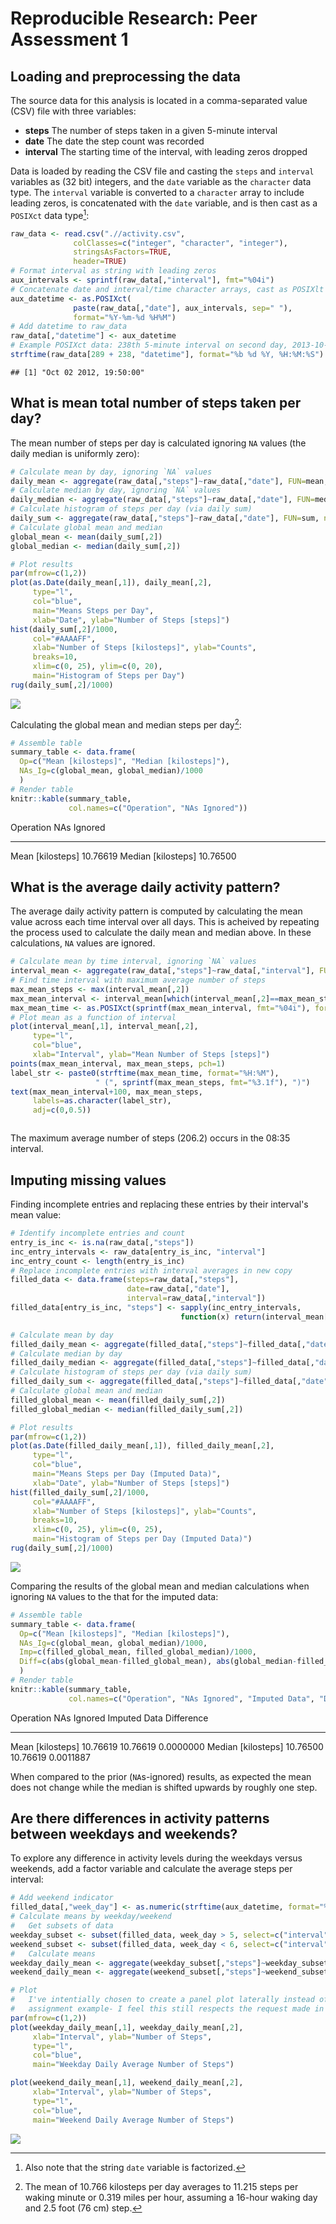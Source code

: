 # Reproducible Research: Peer Assessment 1


## Loading and preprocessing the data
The source data for this analysis is located in a comma-separated value (CSV) file with three variables:

* **steps** The number of steps taken in a given 5-minute interval
* **date** The date the step count was recorded
* **interval** The starting time of the interval, with leading zeros dropped

Data is loaded by reading the CSV file and casting the `steps` and `interval` variables as (32 bit) integers, and the `date` variable as the `character` data type. The `interval` variable is converted to a `character` array to include leading zeros, is concatenated with the `date` variable, and is then cast as a `POSIXct` data type[^1]:

[^1]: Also note that the string `date` variable is factorized.


```r
raw_data <- read.csv(".//activity.csv",
              colClasses=c("integer", "character", "integer"),
              stringsAsFactors=TRUE,
              header=TRUE)
# Format interval as string with leading zeros
aux_intervals <- sprintf(raw_data[,"interval"], fmt="%04i")
# Concatenate date and interval/time character arrays, cast as POSIXlt type
aux_datetime <- as.POSIXct(
              paste(raw_data[,"date"], aux_intervals, sep=" "),
              format="%Y-%m-%d %H%M")
# Add datetime to raw_data
raw_data[,"datetime"] <- aux_datetime
# Example POSIXct data: 238th 5-minute interval on second day, 2013-10-02 @ 19:50 or 7:50 PM
strftime(raw_data[289 + 238, "datetime"], format="%b %d %Y, %H:%M:%S")
```

```
## [1] "Oct 02 2012, 19:50:00"
```


## What is mean total number of steps taken per day?
The mean number of steps per day is calculated ignoring `NA` values (the daily median is uniformly zero):


```r
# Calculate mean by day, ignoring `NA` values
daily_mean <- aggregate(raw_data[,"steps"]~raw_data[,"date"], FUN=mean, na.action=na.omit)
# Calculate median by day, ignoring `NA` values
daily_median <- aggregate(raw_data[,"steps"]~raw_data[,"date"], FUN=median, na.action=na.omit)
# Calculate histogram of steps per day (via daily sum)
daily_sum <- aggregate(raw_data[,"steps"]~raw_data[,"date"], FUN=sum, na.action=na.omit)
# Calculate global mean and median
global_mean <- mean(daily_sum[,2])
global_median <- median(daily_sum[,2])
```

```r
# Plot results
par(mfrow=c(1,2))
plot(as.Date(daily_mean[,1]), daily_mean[,2],
     type="l",
     col="blue",
     main="Means Steps per Day",
     xlab="Date", ylab="Number of Steps [steps]")
hist(daily_sum[,2]/1000,
     col="#AAAAFF",
     xlab="Number of Steps [kilosteps]", ylab="Counts",
     breaks=10,
     xlim=c(0, 25), ylim=c(0, 20),
     main="Histogram of Steps per Day")
rug(daily_sum[,2]/1000)
```

![](PA1_template_files/figure-html/unnamed-chunk-3-1.png) 

Calculating the global mean and median steps per day[^2]:


```r
# Assemble table
summary_table <- data.frame(
  Op=c("Mean [kilosteps]", "Median [kilosteps]"),
  NAs_Ig=c(global_mean, global_median)/1000
  )
# Render table
knitr::kable(summary_table,
             col.names=c("Operation", "NAs Ignored"))
```



Operation             NAs Ignored
-------------------  ------------
Mean [kilosteps]         10.76619
Median [kilosteps]       10.76500

[^2]: The mean of 10.766 kilosteps per day averages to 11.215 steps per waking minute or  0.319 miles per hour, assuming a 16-hour waking day and 2.5 foot (76 cm) step.


## What is the average daily activity pattern?
The average daily activity pattern is computed by calculating the mean value across each time interval over all days. This is acheived by repeating the process used to calculate the daily mean and median above. In these calculations, `NA` values are ignored.


```r
# Calculate mean by time interval, ignoring `NA` values
interval_mean <- aggregate(raw_data[,"steps"]~raw_data[,"interval"], FUN=mean, na.action=na.omit)
# Find time interval with maximum average number of steps
max_mean_steps <- max(interval_mean[,2])
max_mean_interval <- interval_mean[which(interval_mean[,2]==max_mean_steps), 1]
max_mean_time <- as.POSIXct(sprintf(max_mean_interval, fmt="%04i"), format="%H%M")
# Plot mean as a function of interval
plot(interval_mean[,1], interval_mean[,2],
     type="l",
     col="blue",
     xlab="Interval", ylab="Mean Number of Steps [steps]")
points(max_mean_interval, max_mean_steps, pch=1)
label_str <- paste0(strftime(max_mean_time, format="%H:%M"),
                   " (", sprintf(max_mean_steps, fmt="%3.1f"), ")")
text(max_mean_interval+100, max_mean_steps,
     labels=as.character(label_str),
     adj=c(0,0.5))
```

<img src="PA1_template_files/figure-html/unnamed-chunk-5-1.png" title="" alt="" style="display: block; margin: auto;" />

The maximum average number of steps (206.2) occurs in the 08:35 interval.


## Imputing missing values
Finding incomplete entries and replacing these entries by their interval's mean value:


```r
# Identify incomplete entries and count
entry_is_inc <- is.na(raw_data[,"steps"])
inc_entry_intervals <- raw_data[entry_is_inc, "interval"]
inc_entry_count <- length(entry_is_inc)
# Replace incomplete entries with interval averages in new copy
filled_data <- data.frame(steps=raw_data[,"steps"],
                          date=raw_data[,"date"],
                          interval=raw_data[,"interval"])
filled_data[entry_is_inc, "steps"] <- sapply(inc_entry_intervals,
                                      function(x) return(interval_mean[x==interval_mean[,1], 2]))

# Calculate mean by day
filled_daily_mean <- aggregate(filled_data[,"steps"]~filled_data[,"date"], FUN=mean)
# Calculate median by day
filled_daily_median <- aggregate(filled_data[,"steps"]~filled_data[,"date"], FUN=median)
# Calculate histogram of steps per day (via daily sum)
filled_daily_sum <- aggregate(filled_data[,"steps"]~filled_data[,"date"], FUN=sum)
# Calculate global mean and median
filled_global_mean <- mean(filled_daily_sum[,2])
filled_global_median <- median(filled_daily_sum[,2])
```

```r
# Plot results
par(mfrow=c(1,2))
plot(as.Date(filled_daily_mean[,1]), filled_daily_mean[,2],
     type="l",
     col="blue",
     main="Means Steps per Day (Imputed Data)",
     xlab="Date", ylab="Number of Steps [steps]")
hist(filled_daily_sum[,2]/1000,
     col="#AAAAFF",
     xlab="Number of Steps [kilosteps]", ylab="Counts",
     breaks=10,
     xlim=c(0, 25), ylim=c(0, 25),
     main="Histogram of Steps per Day (Imputed Data)")
rug(daily_sum[,2]/1000)
```

![](PA1_template_files/figure-html/unnamed-chunk-7-1.png) 

Comparing the results of the global mean and median calculations when ignoring `NA` values to the that for the imputed data:


```r
# Assemble table
summary_table <- data.frame(
  Op=c("Mean [kilosteps]", "Median [kilosteps]"),
  NAs_Ig=c(global_mean, global_median)/1000,
  Imp=c(filled_global_mean, filled_global_median)/1000,
  Diff=c(abs(global_mean-filled_global_mean), abs(global_median-filled_global_median))/1000
  )
# Render table
knitr::kable(summary_table,
             col.names=c("Operation", "NAs Ignored", "Imputed Data", "Difference"))
```



Operation             NAs Ignored   Imputed Data   Difference
-------------------  ------------  -------------  -----------
Mean [kilosteps]         10.76619       10.76619    0.0000000
Median [kilosteps]       10.76500       10.76619    0.0011887

When compared to the prior (`NA`s-ignored) results, as expected the mean does not change while the median is shifted upwards by roughly one step.


## Are there differences in activity patterns between weekdays and weekends?
To explore any difference in activity levels during the weekdays versus weekends, add a factor variable and calculate the average steps per interval:

```r
# Add weekend indicator
filled_data[,"week_day"] <- as.numeric(strftime(aux_datetime, format="%u"))
# Calculate means by weekday/weekend
#   Get subsets of data 
weekday_subset <- subset(filled_data, week_day > 5, select=c("interval", "steps"))
weekend_subset <- subset(filled_data, week_day < 6, select=c("interval", "steps"))
#   Calculate means
weekday_daily_mean <- aggregate(weekday_subset[,"steps"]~weekday_subset[,"interval"], FUN=mean)
weekend_daily_mean <- aggregate(weekend_subset[,"steps"]~weekend_subset[,"interval"], FUN=mean)
```

```r
# Plot
#   I've intentially chosen to create a panel plot laterally instead of vertically as shown in the
#   assignment example- I feel this still respects the request made in the assignment.
par(mfrow=c(1,2))
plot(weekday_daily_mean[,1], weekday_daily_mean[,2],
     xlab="Interval", ylab="Number of Steps",
     type="l",
     col="blue",
     main="Weekday Daily Average Number of Steps")

plot(weekend_daily_mean[,1], weekend_daily_mean[,2],
     xlab="Interval", ylab="Number of Steps",
     type="l",
     col="blue",
     main="Weekend Daily Average Number of Steps")
```

![](PA1_template_files/figure-html/unnamed-chunk-10-1.png) 
